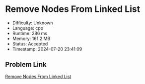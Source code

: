 # Remove Nodes From Linked List

- Difficulty: Unknown
- Language: cpp
- Runtime: 286 ms
- Memory: 161.2 MB
- Status: Accepted
- Timestamp: 2024-07-20 23:41:09

## Problem Link
[Remove Nodes From Linked List](https://leetcode.com/problems/remove-nodes-from-linked-list)

